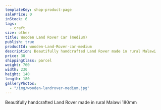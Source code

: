 ```yaml
---
templateKey: shop-product-page
salePrice: 0
inStock: 6
tags:
  - craft
size: other
title: Wooden Land Rover Car (medium)
publish: true
productId: wooden-Land-Rover-car-medium
description: Beautifully handcrafted Land Rover made in rural Malawi
price: 30
shippingClass: parcel
weight: 760
width: 230
height: 140
length: 180
galleryPhotos:
  - "/img/wooden-landrover-medium.jpg"
---
```


Beautifully handcrafted Land Rover made in rural Malawi 180mm
